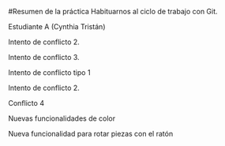 #Resumen de la práctica
Habituarnos al ciclo de trabajo con Git.

Estudiante A (Cynthia Tristán)


Intento de conflicto 2.

Intento de conflicto 3.

Intento de conflicto tipo 1

Intento de conflicto 2.

Conflicto 4

Nuevas funcionalidades de color 

Nueva funcionalidad para rotar piezas con el ratón